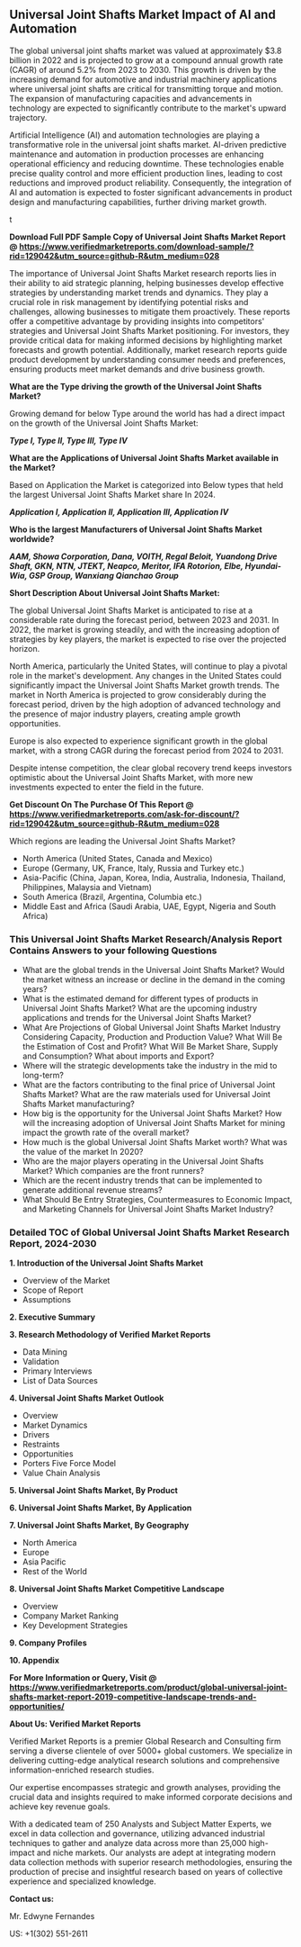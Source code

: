 <h2>Universal Joint Shafts Market Impact of AI and Automation</h2><p>The global universal joint shafts market was valued at approximately $3.8 billion in 2022 and is projected to grow at a compound annual growth rate (CAGR) of around 5.2% from 2023 to 2030. This growth is driven by the increasing demand for automotive and industrial machinery applications where universal joint shafts are critical for transmitting torque and motion. The expansion of manufacturing capacities and advancements in technology are expected to significantly contribute to the market's upward trajectory.</p><p>Artificial Intelligence (AI) and automation technologies are playing a transformative role in the universal joint shafts market. AI-driven predictive maintenance and automation in production processes are enhancing operational efficiency and reducing downtime. These technologies enable precise quality control and more efficient production lines, leading to cost reductions and improved product reliability. Consequently, the integration of AI and automation is expected to foster significant advancements in product design and manufacturing capabilities, further driving market growth.</p>t</p><p id="" class=""><strong>Download Full PDF Sample Copy of Universal Joint Shafts Market Report @ <a href="https://www.verifiedmarketreports.com/download-sample/?rid=129042&utm_source=github-R&utm_medium=028" target="_blank">https://www.verifiedmarketreports.com/download-sample/?rid=129042&utm_source=github-R&utm_medium=028</a></strong></p><p>The importance of&nbsp;Universal Joint Shafts Market research reports lies in their ability to aid strategic planning, helping businesses develop effective strategies by understanding market trends and dynamics. They play a crucial role in risk management by identifying potential risks and challenges, allowing businesses to mitigate them proactively. These reports offer a competitive advantage by providing insights into competitors' strategies and Universal Joint Shafts Market positioning. For investors, they provide critical data for making informed decisions by highlighting market forecasts and growth potential. Additionally, market research reports guide product development by understanding consumer needs and preferences, ensuring products meet market demands and drive business growth.</p><p><strong>What are the&nbsp;Type driving the growth of the Universal Joint Shafts Market?</strong></p><p id="" class="">Growing demand for below Type around the world has had a direct impact on the growth of the Universal Joint Shafts Market:</p><em><strong>Type I, Type II, Type III, Type IV</strong></em></p><strong>What are the&nbsp;Applications&nbsp;of Universal Joint Shafts Market available in the Market?</strong></p><p id="" class="">Based on Application the Market is categorized into Below types that held the largest Universal Joint Shafts Market share In 2024.</p><em><strong>Application I, Application II, Application III, Application IV</strong></em></p><strong>Who is the largest Manufacturers of Universal Joint Shafts Market worldwide?</strong></p><p><em><strong>AAM, Showa Corporation, Dana, VOITH, Regal Beloit, Yuandong Drive Shaft, GKN, NTN, JTEKT, Neapco, Meritor, IFA Rotorion, Elbe, Hyundai-Wia, GSP Group, Wanxiang Qianchao Group</strong></em></p><p id="" class=""><strong>Short Description About Universal Joint Shafts Market:</strong></p><p>The global Universal Joint Shafts Market is anticipated to rise at a considerable rate during the forecast period, between 2023 and 2031. In 2022, the market is growing steadily, and with the increasing adoption of strategies by key players, the market is expected to rise over the projected horizon.</p><p>North America, particularly the United States, will continue to play a pivotal role in the market's development. Any changes in the United States could significantly impact the Universal Joint Shafts Market growth trends. The market in North America is projected to grow considerably during the forecast period, driven by the high adoption of advanced technology and the presence of major industry players, creating ample growth opportunities.</p><p>Europe is also expected to experience significant growth in the global market, with a strong CAGR during the forecast period from 2024 to 2031.</p><p>Despite intense competition, the clear global recovery trend keeps investors optimistic about the Universal Joint Shafts Market, with more new investments expected to enter the field in the future.</p><p id="" class=""><strong>Get Discount On The Purchase Of This Report @ <a href="https://www.verifiedmarketreports.com/ask-for-discount/?rid=129042&utm_source=github-R&utm_medium=028" target="_blank">https://www.verifiedmarketreports.com/ask-for-discount/?rid=129042&utm_source=github-R&utm_medium=028</a></strong></p>Which regions are leading the Universal Joint Shafts Market?</p><ul><li>North America (United States, Canada and Mexico)</li><li>Europe (Germany, UK, France, Italy, Russia and Turkey etc.)</li><li>Asia-Pacific (China, Japan, Korea, India, Australia, Indonesia, Thailand, Philippines, Malaysia and Vietnam)</li><li>South America (Brazil, Argentina, Columbia etc.)</li><li>Middle East and Africa (Saudi Arabia, UAE, Egypt, Nigeria and South Africa)</li></ul><h3 id="" class="">This Universal Joint Shafts Market Research/Analysis Report Contains Answers to your following Questions</h3><ul><li>What are the global trends in the Universal Joint Shafts Market? Would the market witness an increase or decline in the demand in the coming years?</li><li>What is the estimated demand for different types of products in Universal Joint Shafts Market? What are the upcoming industry applications and trends for the Universal Joint Shafts Market?</li><li>What Are Projections of Global Universal Joint Shafts Market Industry Considering Capacity, Production and Production Value? What Will Be the Estimation of Cost and Profit? What Will Be Market Share, Supply and Consumption? What about imports and Export?</li><li>Where will the strategic developments take the industry in the mid to long-term?</li><li>What are the factors contributing to the final price of Universal Joint Shafts Market? What are the raw materials used for Universal Joint Shafts Market manufacturing?</li><li>How big is the opportunity for the Universal Joint Shafts Market? How will the increasing adoption of Universal Joint Shafts Market for mining impact the growth rate of the overall market?</li><li>How much is the global Universal Joint Shafts Market worth? What was the value of the market In 2020?</li><li>Who are the major players operating in the Universal Joint Shafts Market? Which companies are the front runners?</li><li>Which are the recent industry trends that can be implemented to generate additional revenue streams?</li><li>What Should Be Entry Strategies, Countermeasures to Economic Impact, and Marketing Channels for Universal Joint Shafts Market Industry?</li></ul><h3 id="" class="">Detailed TOC of Global Universal Joint Shafts Market Research Report, 2024-2030</h3><p id="" class=""><strong>1. Introduction of the Universal Joint Shafts Market</strong></p><ul><li>Overview of the Market</li><li>Scope of Report</li><li>Assumptions</li></ul><p id="" class=""><strong>2. Executive Summary</strong></p><p id="" class=""><strong>3. Research Methodology of Verified Market Reports</strong></p><ul><li>Data Mining</li><li>Validation</li><li>Primary Interviews</li><li>List of Data Sources</li></ul><p id="" class=""><strong>4. Universal Joint Shafts Market Outlook</strong></p><ul><li>Overview</li><li>Market Dynamics</li><li>Drivers</li><li>Restraints</li><li>Opportunities</li><li>Porters Five Force Model</li><li>Value Chain Analysis</li></ul><p id="" class=""><strong>5. Universal Joint Shafts Market, By Product</strong></p><p id="" class=""><strong>6. Universal Joint Shafts Market, By Application</strong></p><p id="" class=""><strong>7. Universal Joint Shafts Market, By Geography</strong></p><ul><li>North America</li><li>Europe</li><li>Asia Pacific</li><li>Rest of the World</li></ul><p id="" class=""><strong>8. Universal Joint Shafts Market Competitive Landscape</strong></p><ul><li>Overview</li><li>Company Market Ranking</li><li>Key Development Strategies</li></ul><p id="" class=""><strong>9. Company Profiles</strong></p><p id="" class=""><strong>10. Appendix</strong></p><p id="" class=""><strong>For More Information or Query, Visit @ <a href="https://www.verifiedmarketreports.com/product/global-universal-joint-shafts-market-report-2019-competitive-landscape-trends-and-opportunities/" target="_blank">https://www.verifiedmarketreports.com/product/global-universal-joint-shafts-market-report-2019-competitive-landscape-trends-and-opportunities/</a></strong></p><p id="" class=""><strong>About Us: Verified Market Reports</strong></p><p id="" class="">Verified Market Reports is a premier Global Research and Consulting firm serving a diverse clientele of over 5000+ global customers. We specialize in delivering cutting-edge analytical research solutions and comprehensive information-enriched research studies.</p><p id="" class="">Our expertise encompasses strategic and growth analyses, providing the crucial data and insights required to make informed corporate decisions and achieve key revenue goals.</p><p id="" class="">With a dedicated team of 250 Analysts and Subject Matter Experts, we excel in data collection and governance, utilizing advanced industrial techniques to gather and analyze data across more than 25,000 high-impact and niche markets. Our analysts are adept at integrating modern data collection methods with superior research methodologies, ensuring the production of precise and insightful research based on years of collective experience and specialized knowledge.</p><p id="" class=""><strong>Contact us:</strong></p><p id="" class="">Mr. Edwyne Fernandes</p><p id="" class="">US: +1(302) 551-2611</p>